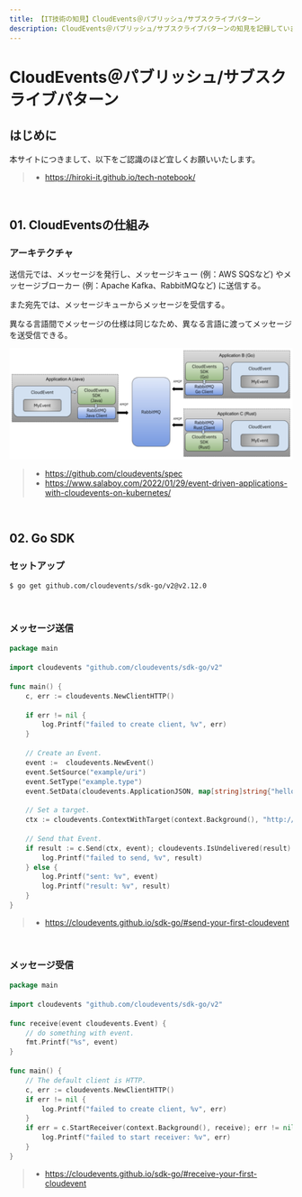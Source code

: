 ```yaml
---
title: 【IT技術の知見】CloudEvents＠パブリッシュ/サブスクライブパターン
description: CloudEvents＠パブリッシュ/サブスクライブパターンの知見を記録しています。
---
```


# CloudEvents＠パブリッシュ/サブスクライブパターン

## はじめに

本サイトにつきまして、以下をご認識のほど宜しくお願いいたします。

> - https://hiroki-it.github.io/tech-notebook/

<br>

## 01. CloudEventsの仕組み

### アーキテクチャ

送信元では、メッセージを発行し、メッセージキュー (例：AWS SQSなど) やメッセージブローカー (例：Apache Kafka、RabbitMQなど) に送信する。

また宛先では、メッセージキューからメッセージを受信する。

異なる言語間でメッセージの仕様は同じなため、異なる言語に渡ってメッセージを送受信できる。

![cloudevents_architecture](https://raw.githubusercontent.com/hiroki-it/tech-notebook-images/master/images/cloudevents_architecture.png)

> - https://github.com/cloudevents/spec
> - https://www.salaboy.com/2022/01/29/event-driven-applications-with-cloudevents-on-kubernetes/

<br>

## 02. Go SDK

### セットアップ

```bash
$ go get github.com/cloudevents/sdk-go/v2@v2.12.0
```

<br>

### メッセージ送信

```go
package main

import cloudevents "github.com/cloudevents/sdk-go/v2"

func main() {
	c, err := cloudevents.NewClientHTTP()

    if err != nil {
		log.Printf("failed to create client, %v", err)
	}

	// Create an Event.
	event :=  cloudevents.NewEvent()
	event.SetSource("example/uri")
	event.SetType("example.type")
	event.SetData(cloudevents.ApplicationJSON, map[string]string{"hello": "world"})

	// Set a target.
	ctx := cloudevents.ContextWithTarget(context.Background(), "http://localhost:8080/")

	// Send that Event.
	if result := c.Send(ctx, event); cloudevents.IsUndelivered(result) {
		log.Printf("failed to send, %v", result)
	} else {
		log.Printf("sent: %v", event)
		log.Printf("result: %v", result)
	}
}
```

> - https://cloudevents.github.io/sdk-go/#send-your-first-cloudevent

<br>

### メッセージ受信

```go
package main

import cloudevents "github.com/cloudevents/sdk-go/v2"

func receive(event cloudevents.Event) {
	// do something with event.
    fmt.Printf("%s", event)
}

func main() {
	// The default client is HTTP.
	c, err := cloudevents.NewClientHTTP()
	if err != nil {
		log.Printf("failed to create client, %v", err)
	}
	if err = c.StartReceiver(context.Background(), receive); err != nil {
		log.Printf("failed to start receiver: %v", err)
	}
}
```

> - https://cloudevents.github.io/sdk-go/#receive-your-first-cloudevent

<br>
